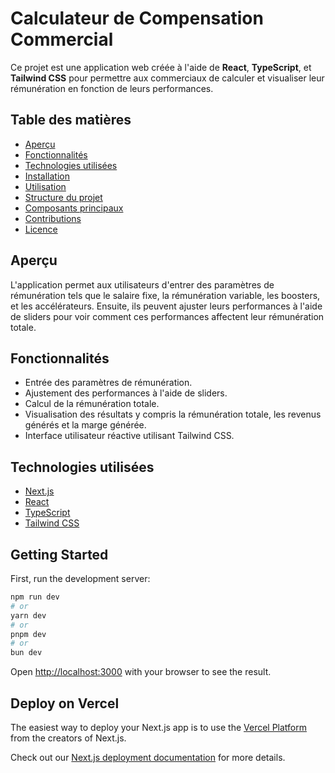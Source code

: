 # Calculateur de Compensation Commercial

Ce projet est une application web créée à l'aide de **React**, **TypeScript**, et **Tailwind CSS** pour permettre aux commerciaux de calculer et visualiser leur rémunération en fonction de leurs performances.

## Table des matières

- [Aperçu](#aperçu)
- [Fonctionnalités](#fonctionnalités)
- [Technologies utilisées](#technologies-utilisées)
- [Installation](#installation)
- [Utilisation](#utilisation)
- [Structure du projet](#structure-du-projet)
- [Composants principaux](#composants-principaux)
- [Contributions](#contributions)
- [Licence](#licence)

## Aperçu

L'application permet aux utilisateurs d'entrer des paramètres de rémunération tels que le salaire fixe, la rémunération variable, les boosters, et les accélérateurs. Ensuite, ils peuvent ajuster leurs performances à l'aide de sliders pour voir comment ces performances affectent leur rémunération totale.

## Fonctionnalités

- Entrée des paramètres de rémunération.
- Ajustement des performances à l'aide de sliders.
- Calcul de la rémunération totale.
- Visualisation des résultats y compris la rémunération totale, les revenus générés et la marge générée.
- Interface utilisateur réactive utilisant Tailwind CSS.

## Technologies utilisées

- [Next.js](https://nextjs.org/)
- [React](https://reactjs.org/)
- [TypeScript](https://www.typescriptlang.org/)
- [Tailwind CSS](https://tailwindcss.com/)


## Getting Started

First, run the development server:

```bash
npm run dev
# or
yarn dev
# or
pnpm dev
# or
bun dev
```

Open [http://localhost:3000](http://localhost:3000) with your browser to see the result.


## Deploy on Vercel

The easiest way to deploy your Next.js app is to use the [Vercel Platform](https://vercel.com/new?utm_medium=default-template&filter=next.js&utm_source=create-next-app&utm_campaign=create-next-app-readme) from the creators of Next.js.

Check out our [Next.js deployment documentation](https://nextjs.org/docs/app/building-your-application/deploying) for more details.
